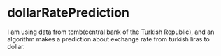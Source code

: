 # dollarRatePrediction
I am using data from tcmb(central bank of the Turkish Republic), and an algorithm makes a prediction about exchange rate from turkish liras to dollar.
